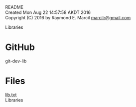 README  
Created Mon Aug 22 14:57:58 AKDT 2016  
Copyright (C) 2016 by Raymond E. Marcil <marcilr@gmail.com>  

Libraries  


GitHub  
======  
git-dev-lib  


Files  
=====  
[lib.txt](https://github.com/marcilr/git-dev-lib/blob/master/lib.txt)  
  Libraries  
